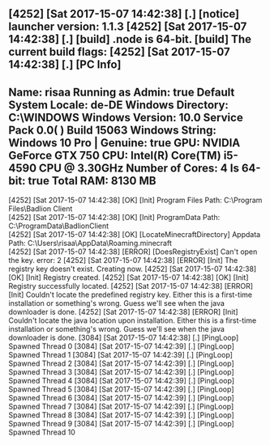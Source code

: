 [4252]	[Sat 2017-15-07 14:42:38]	[.] [notice] launcher version: 1.1.3
[4252]	[Sat 2017-15-07 14:42:38]	[.] [build] .node is 64-bit.
[build] The current build flags:
[4252]	[Sat 2017-15-07 14:42:38]	[.] 
	[PC Info]
----------------------------
Name: risaa
Running as Admin: true
Default System Locale: de-DE
Windows Directory: C:\WINDOWS
Windows Version: 10.0 Service Pack 0.0(  ) Build 15063
Windows String: Windows 10 Pro | Genuine: true
GPU: NVIDIA GeForce GTX 750
CPU: Intel(R) Core(TM) i5-4590 CPU @ 3.30GHz
Number of Cores: 4
Is 64-bit: true
Total RAM: 8130 MB
----------------------------

[4252]	[Sat 2017-15-07 14:42:38]	[OK] [Init] Program Files Path: C:\Program Files\Badlion Client\
[4252]	[Sat 2017-15-07 14:42:38]	[OK] [Init] ProgramData Path: C:\ProgramData\BadlionClient\
[4252]	[Sat 2017-15-07 14:42:38]	[OK] [LocateMinecraftDirectory] Appdata Path: C:\Users\risaa\AppData\Roaming\.minecraft\
[4252]	[Sat 2017-15-07 14:42:38]	[ERROR] [DoesRegistryExist] Can't open the key. error: 2
[4252]	[Sat 2017-15-07 14:42:38]	[ERROR] [Init] The registry key doesn't exist. Creating now.
[4252]	[Sat 2017-15-07 14:42:38]	[OK] [Init] Registry created.
[4252]	[Sat 2017-15-07 14:42:38]	[OK] [Init] Registry successfully located.
[4252]	[Sat 2017-15-07 14:42:38]	[ERROR] [Init] Couldn't locate the predefined registry key. Either this is a first-time installation or something's wrong. Guess we'll see when the java downloader is done.
[4252]	[Sat 2017-15-07 14:42:38]	[ERROR] [Init] Couldn't locate the java location upon installation. Either this is a first-time installation or something's wrong. Guess we'll see when the java downloader is done.
[3084]	[Sat 2017-15-07 14:42:38]	[.] [PingLoop] Spawned Thread 0
[3084]	[Sat 2017-15-07 14:42:39]	[.] [PingLoop] Spawned Thread 1
[3084]	[Sat 2017-15-07 14:42:39]	[.] [PingLoop] Spawned Thread 2
[3084]	[Sat 2017-15-07 14:42:39]	[.] [PingLoop] Spawned Thread 3
[3084]	[Sat 2017-15-07 14:42:39]	[.] [PingLoop] Spawned Thread 4
[3084]	[Sat 2017-15-07 14:42:39]	[.] [PingLoop] Spawned Thread 5
[3084]	[Sat 2017-15-07 14:42:39]	[.] [PingLoop] Spawned Thread 6
[3084]	[Sat 2017-15-07 14:42:39]	[.] [PingLoop] Spawned Thread 7
[3084]	[Sat 2017-15-07 14:42:39]	[.] [PingLoop] Spawned Thread 8
[3084]	[Sat 2017-15-07 14:42:39]	[.] [PingLoop] Spawned Thread 9
[3084]	[Sat 2017-15-07 14:42:39]	[.] [PingLoop] Spawned Thread 10
